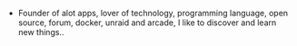 - Founder of alot apps, lover of technology, programming language, open source, forum, docker, unraid and arcade, I like to discover and learn new things..
  <br>






































































































































































































































































































































































































































































































































































































































































































































































































































